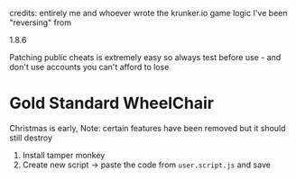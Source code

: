 credits: entirely me and whoever wrote the krunker.io game logic I've been "reversing" from

1.8.6

Patching public cheats is extremely easy so always test before use - and don't use accounts you can't afford to lose

# Gold Standard WheelChair
Christmas is early,
Note: certain features have been removed but it should still destroy

1. Install tamper monkey
2. Create new script -> paste the code from `user.script.js` and save
